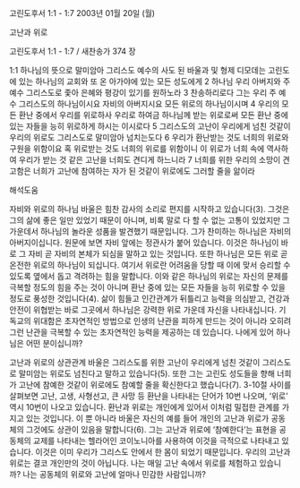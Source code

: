 고린도후서 1:1 - 1:7 
2003년 01월 20일 (월)

고난과 위로



고린도후서 1:1 - 1:7 / 새찬송가 374 장


1:1 하나님의 뜻으로 말미암아 그리스도 예수의 사도 된 바울과 및 형제 디모데는 고린도에 있는 하나님의 교회와 또 온 아가야에 있는 모든 성도에게 
2 하나님 우리 아버지와 주 예수 그리스도로 좇아 은혜와 평강이 있기를 원하노라 
3 찬송하리로다 그는 우리 주 예수 그리스도의 하나님이시요 자비의 아버지시요 모든 위로의 하나님이시며 
4 우리의 모든 환난 중에서 우리를 위로하사 우리로 하여금 하나님께 받는 위로로써 모든 환난 중에 있는 자들을 능히 위로하게 하시는 이시로다 
5 그리스도의 고난이 우리에게 넘친 것같이 우리의 위로도 그리스도로 말미암아 넘치는도다 
6 우리가 환난받는 것도 너희의 위로와 구원을 위함이요 혹 위로받는 것도 너희의 위로를 위함이니 이 위로가 너희 속에 역사하여 우리가 받는 것 같은 고난을 너희도 견디게 하느니라 
7 너희를 위한 우리의 소망이 견고함은 너희가 고난에 참여하는 자가 된 것같이 위로에도 그러할 줄을 앎이라

해석도움





자비와 위로의 하나님 
바울은 힘찬 감사의 소리로 편지를 시작하고 있습니다(3). 그것은 그의 삶에 좋은 일만 있었기 때문이 아니며, 비록 말로 다 할 수 없는 고통이 있었지만 그 가운데서 하나님의 놀라운 성품을 발견했기 때문입니다. 그가 찬미하는 하나님은 자비의 아버지이십니다. 원문에 보면 자비 앞에는 정관사가 붙어 있습니다. 이것은 하나님이 바로 그 자비 곧 자비의 본체가 되심을 말하고 있는 것입니다. 또한 하나님은 모든 위로 곧 온전한 위로의 하나님이 되십니다. 여기서 위로란 어려움을 당할 때 이에 맞서 승리할 수 있도록 옆에서 돕고 격려하는 힘을 말합니다. 이와 같은 하나님의 위로는 자신의 문제를 극복할 정도의 힘을 주는 것이 아니며 환난 중에 있는 모든 자들을 능히 위로할 수 있을 정도로 풍성한 것입니다(4). 삶이 힘들고 인간관계가 뒤틀리고 능력을 의심받고, 건강과 안전이 위협받는 바로 그곳에서 하나님은 강력한 위로 가운데 자신을 나타내십니다. 기독교의 위대함은 초자연적인 방법으로 인생의 난관을 피하게 만드는 것이 아니라 오히려 그런 난관을 극복할 수 있는 초자연적인 능력을 제공하는 데 있습니다. 나에게 있어 하나님은 어떤 분이십니까? 



고난과 위로의 상관관계 
바울은 그리스도를 위한 고난이 우리에게 넘친 것같이 그리스도로 말미암는 위로도 넘친다고 말하고 있습니다(5). 또한 그는 고린도 성도들을 향해 너희가 고난에 참예한 것같이 위로에도 참예할 줄을 확신한다고 했습니다(7). 3-10절 사이를 살펴보면 고난, 고생, 사형선고, 큰 사망 등 환난을 나타내는 단어가 10번 나오며, ‘위로’ 역시 10번이 나오고 있습니다. 환난과 위로는 개인에게 있어서 이처럼 밀접한 관계를 가지고 있는 것입니다. 이 뿐 아니라 바울은 자신의 예를 들어 개인의 고난과 위로가 공동체의 그것에도 상관이 있음을 말합니다(6). 그는 고난과 위로에 ‘참예한다’는 표현을 공동체의 교제를 나타내는 헬라어인 코이노니아를 사용하여 이것을 극적으로 나타내고 있습니다. 이것은 이미 우리가 그리스도 안에서 한 몸이 되었기 때문입니다. 우리의 고난과 위로는 결코 개인만의 것이 아닙니다. 나는 매일 고난 속에서 위로를 체험하고 있습니까? 나는 공동체의 위로와 고난에 얼마나 민감한 사람입니까?